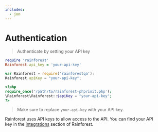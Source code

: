 ```yaml
---
includes:
  - jon
---
```


# Authentication

> Authenticate by setting your API key

```ruby
require 'rainforest'
Rainforest.api_key = 'your-api-key'
```



```javascript
var Rainforest = require('rainforestqa');
Rainforest.apiKey = "your-api-key";
```

```php
<?php
require_once('/path/to/rainforest-php/init.php');
\Rainforest\Rainforest::$apiKey = "your-api-key";
?>
```


> Make sure to replace `your-api-key` with your API key.

Rainforest uses API keys to allow access to the API. You can find your API key in the [integrations](https://app.rnfrst.com/settings/integrations) section of Rainforest.
